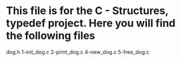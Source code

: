 # This file is for the C - Structures, typedef project. Here you will find the following files

dog.h
1-init_dog.c
2-print_dog.c
4-new_dog.c
5-free_dog.c
